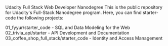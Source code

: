 Udacity Full Stack Web Developer Nanodegree
This is the public repository for Udacity's Full-Stack Nanodegree program. Here, you can find starter-code the following projects:

01_fyyur/starter_code - SQL and Data Modeling for the Web
02_trivia_api/starter - API Development and Documentation
03_coffee_shop_full_stack/starter_code - Identity and Access Management
